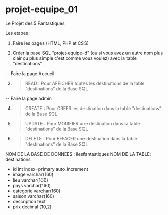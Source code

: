 # projet-equipe_01
Le Projet des 5 Fantastiques
 
 Les etapes :

 1. Faire les pages (HTML, PHP et CSS)

 2. Créer la base SQL "projet-equipe-d" (ou si vous avez un autre nom plus clair ou plus simple c'est comme vous voulez) avec la table "destinations"

-- Faire la page Accueil
 
3. > READ : Pour AFFICHER toutes les destinations de la table "destinations" de la Base SQL

-- Faire la page admin

 4. > CREATE : Pour CREER les destination dans la table "destinations" de la Base SQL

 5. > UPDATE : Pour MODIFIER une destination dans la table "destinations" de la Base SQL

 6. > DELETE : Pour EFFACER une destination dans la table "destinations" de la Base SQL
 
NOM DE LA BASE DE DONNEES :      ilesfantastiques
   NOM DE LA TABLE:      destinations
 
- id                               int              index=primary            auto_increment
- image                                             varchar(160)
- lieu                                              varchar(160) 
- pays                                              varchar(160)
- categorie                                         varchar(160)
- saison                                            varchar(160)
- description                                       text
- prix                                              decimal (10,2)

